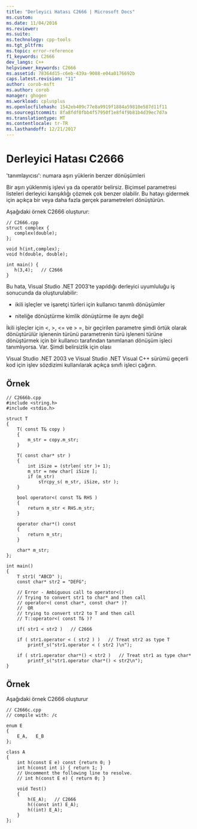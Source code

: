 ```yaml
---
title: "Derleyici Hatası C2666 | Microsoft Docs"
ms.custom: 
ms.date: 11/04/2016
ms.reviewer: 
ms.suite: 
ms.technology: cpp-tools
ms.tgt_pltfrm: 
ms.topic: error-reference
f1_keywords: C2666
dev_langs: C++
helpviewer_keywords: C2666
ms.assetid: 78364d15-c6eb-439a-9088-e04a0176692b
caps.latest.revision: "11"
author: corob-msft
ms.author: corob
manager: ghogen
ms.workload: cplusplus
ms.openlocfilehash: 1542eb409c77e8a9919f1884a59810e587d11f11
ms.sourcegitcommit: 8fa8fdf0fbb4f57950f1e8f4f9b81b4d39ec7d7a
ms.translationtype: MT
ms.contentlocale: tr-TR
ms.lasthandoff: 12/21/2017
---
```

# <a name="compiler-error-c2666"></a>Derleyici Hatası C2666
'tanımlayıcısı': numara aşırı yüklerin benzer dönüşümleri  
  
 Bir aşırı yüklenmiş işlevi ya da operatör belirsiz.   Biçimsel parametresi listeleri derleyici karışıklığı çözmek çok benzer olabilir.  Bu hatayı gidermek için açıkça bir veya daha fazla gerçek parametreleri dönüştürün.  
  
 Aşağıdaki örnek C2666 oluşturur:  
  
```  
// C2666.cpp  
struct complex {  
   complex(double);  
};  
  
void h(int,complex);  
void h(double, double);  
  
int main() {  
   h(3,4);   // C2666  
}  
```  
  
 Bu hata, Visual Studio .NET 2003'te yapıldığı derleyici uyumluluğu iş sonucunda da oluşturulabilir:  
  
-   ikili işleçler ve işaretçi türleri için kullanıcı tanımlı dönüşümler  
  
-   niteliğe dönüştürme kimlik dönüştürme ile aynı değil  
  
 İkili işleçler için \<, >, \<= ve > =, bir geçirilen parametre şimdi örtük olarak dönüştürülür işlenenin türünü parametrenin türü işleneni türüne dönüştürmek için bir kullanıcı tarafından tanımlanan dönüşüm işleci tanımlıyorsa. Var. Şimdi belirsizlik için olası  
  
 Visual Studio .NET 2003 ve Visual Studio .NET Visual C++ sürümü geçerli kod için işlev sözdizimi kullanılarak açıkça sınıfı işleci çağırın.  
  
## <a name="example"></a>Örnek  
  
```  
// C2666b.cpp  
#include <string.h>  
#include <stdio.h>  
  
struct T   
{  
    T( const T& copy )   
    {  
        m_str = copy.m_str;  
    }  
  
    T( const char* str )   
    {  
        int iSize = (strlen( str )+ 1);  
        m_str = new char[ iSize ];  
        if (m_str)  
            strcpy_s( m_str, iSize, str );  
    }  
  
    bool operator<( const T& RHS )   
    {  
        return m_str < RHS.m_str;  
    }  
  
    operator char*() const   
    {  
        return m_str;  
    }  
  
    char* m_str;  
};  
  
int main()   
{  
    T str1( "ABCD" );  
    const char* str2 = "DEFG";  
  
    // Error - Ambiguous call to operator<()  
    // Trying to convert str1 to char* and then call   
    // operator<( const char*, const char* )?  
    //  OR  
    // trying to convert str2 to T and then call  
    // T::operator<( const T& )?  
  
    if( str1 < str2 )   // C2666  
  
    if ( str1.operator < ( str2 ) )   // Treat str2 as type T  
        printf_s("str1.operator < ( str2 )\n");  
  
    if ( str1.operator char*() < str2 )   // Treat str1 as type char*  
        printf_s("str1.operator char*() < str2\n");  
}  
```  
  
## <a name="example"></a>Örnek  
 Aşağıdaki örnek C2666 oluşturur  
  
```  
// C2666c.cpp  
// compile with: /c  
  
enum E   
{  
    E_A,   E_B  
};  
  
class A   
{  
    int h(const E e) const {return 0; }  
    int h(const int i) { return 1; }  
    // Uncomment the following line to resolve.  
    // int h(const E e) { return 0; }  
  
    void Test()   
    {  
        h(E_A);   // C2666  
        h((const int) E_A);  
        h((int) E_A);  
    }  
};  
```